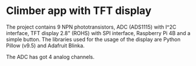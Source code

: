 # Climber app with TFT display 
The project contains 9 NPN phototransistors, ADC (ADS1115) with I^2C interface, TFT display 2.8" (ROHS) with SPI interface, Raspberry Pi 4B and a simple button.
The libraries used for the usage of the display are Python Pillow (v9.5) and Adafruit Blinka.  

The ADC has got 4 analog channels.
